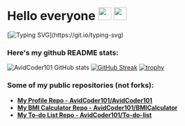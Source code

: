 # Hello everyone <img src= "https://media2.giphy.com/media/Lm5hxmmI6ucOQGfjKj/giphy.gif?cid=6c09b952o9xti0m387z597k2xqipch3qmqjydym98oef87ve&rid=giphy.gif&ct=s" width= "30" height= "30"> <img src= "https://media.tenor.com/images/2adfe94e69139f3e22623b61d375a7a7/tenor.gif" width= "30" height= "30">
[![Typing SVG](https://readme-typing-svg.herokuapp.com?font=Architects+Daughter&color=7AF79A&size=30&lines=Hey!+I'm+Nguyen+Manh+Hung!;I'm+a+learning+developer...)](https://git.io/typing-svg)

### Here's my github README stats:
![AvidCoder101 GitHub stats](https://github-readme-stats.vercel.app/api?username=hungconth&show_icons=true&theme=radical) 
[![GitHub Streak](https://github-readme-streak-stats.herokuapp.com/?user=hungconth&theme=radical)](https://git.io/streak-stats) 
[![trophy](https://github-profile-trophy.vercel.app/?username=hungconth)](https://github.com/ryo-ma/github-profile-trophy)

### Some of my public repositories (not forks):
- **[My Profile Repo - AvidCoder101/AvidCoder101](https://github.com/hungconth/hungconth)**
- **[My BMI Calculator Repo - AvidCoder101/BMICalculator ](https://github.com/hungconth/BMICalculator)**
- **[My To-do List Repo - AvidCoder101/To-do-list](https://github.com/hungconth/To-do-list)**
